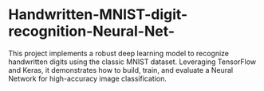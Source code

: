 # Handwritten-MNIST-digit-recognition-Neural-Net-
This project implements a robust deep learning model to recognize handwritten digits using the classic MNIST dataset. Leveraging TensorFlow and Keras, it demonstrates how to build, train, and evaluate a Neural Network for high-accuracy image classification. 
